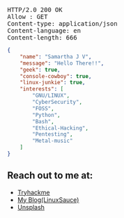 <pre>
HTTP/2.0 200 OK
Allow : GET
Content-type: application/json
Content-language: en
Content-length: 666
</pre>

```json                                                 
{
    "name": "Samartha J V",
    "message": "Hello There!!",
    "geek": true,
    "console-cowboy": true,
    "linux-junkie": true,
    "interests": [
        "GNU/LINUX",
        "CyberSecurity",
        "FOSS",
        "Python",
        "Bash",
        "Ethical-Hacking",
        "Pentesting",
        "Metal-music"
    ]
}                                                  
```                                                    
## Reach out to me at:                           
- [Tryhackme](https://tryhackme.com/p/suntsam)      
- [My Blog(LinuxSauce)](https://sammyjeng.wordpress.com) 
- [Unsplash](https://unsplash.com/@sammyjeng)            
